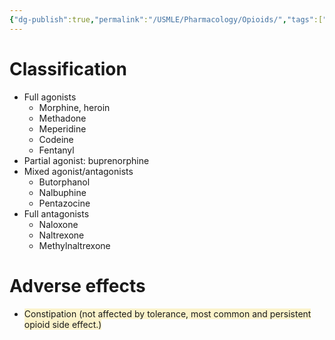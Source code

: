 ```yaml
---
{"dg-publish":true,"permalink":"/USMLE/Pharmacology/Opioids/","tags":["t1"]}
---
```


# Classification
- Full agonists
	- Morphine, heroin
	- Methadone
	- Meperidine
	- Codeine
	- Fentanyl
- Partial agonist: buprenorphine
- Mixed agonist/antagonists
	- Butorphanol
	- Nalbuphine
	- Pentazocine
- Full antagonists
	- Naloxone
	- Naltrexone
	- Methylnaltrexone
# Adverse effects
- <span style="background:rgba(240, 200, 0, 0.2)">Constipation (not affected by tolerance, most common and persistent opioid side effect.)</span>

